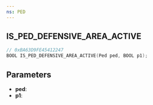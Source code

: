 ```yaml
---
ns: PED
---
```

## IS_PED_DEFENSIVE_AREA_ACTIVE

```c
// 0xBA63D9FE45412247
BOOL IS_PED_DEFENSIVE_AREA_ACTIVE(Ped ped, BOOL p1);
```

## Parameters
* **ped**:
* **p1**:
